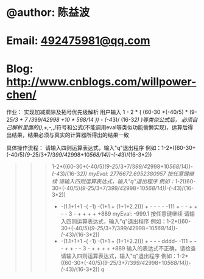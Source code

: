 ﻿
# @author: 陈益波
# Email: 492475981@qq.com
# Blog: http://www.cnblogs.com/willpower-chen/


作业：
    实现加减乘除及拓号优先级解析
    用户输入 1 - 2 * ( (60-30 +(-40/5) * (9-2*5/3 + 7 /3*99/4*2998 +10 * 568/14 )) - (-4*3)/ (16-3*2) )等类似公式后，
    必须自己解析里面的(),+,-,*,/符号和公式(不能调用eval等类似功能偷懒实现)，运算后得出结果，结果必须与真实的计算器所得出的结果一致




具体操作流程：
请输入四则运算表达式，输入"q"退出程序
例如：1-2*((60-30+(-40/5)*(9-2*5/3+7/3*99/4*2998+10*568/14))-(-4*3)/(16-3*2))
>>> 1-2*((60-30+(-40/5)*(9-2*5/3+7/3*99/4*2998+10*568/14))-(-4*3)/(16-3*2))
myEval: 2776672.6952380957
按任意键继续
请输入四则运算表达式，输入"q"退出程序
例如：1-2*((60-30+(-40/5)*(9-2*5/3+7/3*99/4*2998+10*568/14))-(-4*3)/(16-3*2))
>>> - -(1.1+1+1 -( -1) -(1+1 + (1+1+2.2))) + - - - - -111 + - - + + - - 3 - + + + + +889
myEval: -999.1
按任意键继续
请输入四则运算表达式，输入"q"退出程序
例如：1-2*((60-30+(-40/5)*(9-2*5/3+7/3*99/4*2998+10*568/14))-(-4*3)/(16-3*2))
>>> - -(1.1+1+1 -( -1) -(1+1 + (1+1+2.2))) + - - - dddd- -111 + - - + + - - 3 - + + + + +889
输入的表达式不正确，请检查
请输入四则运算表达式，输入"q"退出程序
例如：1-2*((60-30+(-40/5)*(9-2*5/3+7/3*99/4*2998+10*568/14))-(-4*3)/(16-3*2))
>>> q

